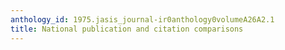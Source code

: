 ```yaml
---
anthology_id: 1975.jasis_journal-ir0anthology0volumeA26A2.1
title: National publication and citation comparisons
---
```

